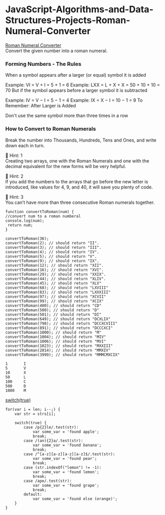 # JavaScript-Algorithms-and-Data-Structures-Projects-Roman-Numeral-Converter
[Roman Numeral Converter](https://learn.freecodecamp.org/javascript-algorithms-and-data-structures/javascript-algorithms-and-data-structures-projects/roman-numeral-converter "Free Code Camp")  
Convert the given number into a roman numeral.  


### Forming Numbers - The Rules
When a symbol appears after a larger (or equal) symbol it is added

Example: VI = V + I = 5 + 1 = 6
Example: LXX = L + X + X = 50 + 10 + 10 = 70
But if the symbol appears before a larger symbol it is subtracted

Example: IV = V − I = 5 − 1 = 4
Example: IX = X − I = 10 − 1 = 9
To Remember: After Larger is Added

Don't use the same symbol more than three times in a row

### How to Convert to Roman Numerals
Break the number into Thousands, Hundreds, Tens and Ones, and write down each in turn.


:speech_balloon: Hint: 1  
Creating two arrays, one with the Roman Numerals and one with the decimal equivalent for the new forms will be very helpful.  

:speech_balloon: Hint: 2  
If you add the numbers to the arrays that go before the new letter is introduced, like values for 4, 9, and 40, it will save you plenty of code.  

:speech_balloon: Hint: 3  
You can’t have more than three consecutive Roman numerals together.  
```
function convertToRoman(num) {
//convert num to a roman numberal
console.log(num);
 return num;
}

convertToRoman(36);
convertToRoman(2); // should return "II".  
convertToRoman(3); // should return "III".  
convertToRoman(4); // should return "IV".  
convertToRoman(5); // should return "V".  
convertToRoman(9); // should return "IX".  
convertToRoman(12); // should return "XII".  
convertToRoman(16); // should return "XVI".  
convertToRoman(29); // should return "XXIX".  
convertToRoman(44); // should return "XLIV".  
convertToRoman(45); // should return "XLV"  
convertToRoman(68); // should return "LXVIII"  
convertToRoman(83); // should return "LXXXIII"  
convertToRoman(97); // should return "XCVII"  
convertToRoman(99); // should return "XCIX"  
convertToRoman(400); // should return "CD"  
convertToRoman(500); // should return "D"  
convertToRoman(501); // should return "DI"  
convertToRoman(649); // should return "DCXLIX"  
convertToRoman(798); // should return "DCCXCVIII"  
convertToRoman(891); // should return "DCCCXCI"  
convertToRoman(1000); // should return "M"  
convertToRoman(1004); // should return "MIV"  
convertToRoman(1006); // should return "MVI"  
convertToRoman(1023); // should return "MXXIII"  
convertToRoman(2014); // should return "MMXIV"  
convertToRoman(3999); // should return "MMMCMXCIX" 
```
```
1       I  
5       V  
10      X  
50      L  
100     C  
500     D  
1000    M  
```

[switch(true)](https://jsperf.com/if-else-chain-vs-switch-true "If-Else Chain VS Switch(true)")  
```	
for(var i = len; i--;) {
    var str = strs[i];
    
    switch(true) {
        case /p{2}le/.test(str):
            var some_var = 'found apple';
            break;
        case /(an){2}a/.test(str):
            var some_var = 'found banana';
            break;
        case /^[a-z][a-z][a-z][a-z]$/.test(str):
            var some_var = 'found pear';
            break;
        case (str.indexOf("lemon") != -1):
            var some_var = 'found lemon';
            break;
        case /ape/.test(str):
            var some_var = 'found grape';
            break;
        default:
            var some_var = 'found else (orange)';
    }  
}
```

